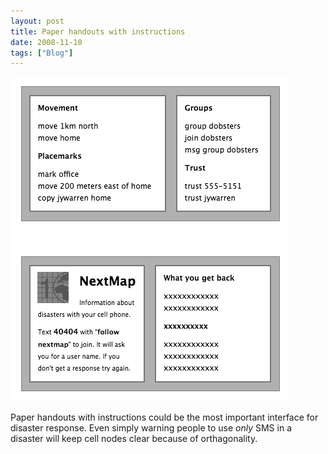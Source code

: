 ```yaml
---
layout: post
title: Paper handouts with instructions
date: 2008-11-10
tags: ["Blog"]
---
```


![](k3Im6rfOqg520d5b2hPDeXgjo1_500.png)  

Paper handouts with instructions could be the most important interface for disaster response. Even simply warning people to use _only_ SMS in a disaster will keep cell nodes clear because of orthagonality.